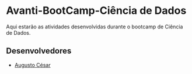# Avanti-BootCamp-Ciência de Dados

Aqui estarão as atividades desenvolvidas durante o bootcamp de Ciência de Dados. 

## Desenvolvedores
 - [Augusto César](https://github.com/augustces)
